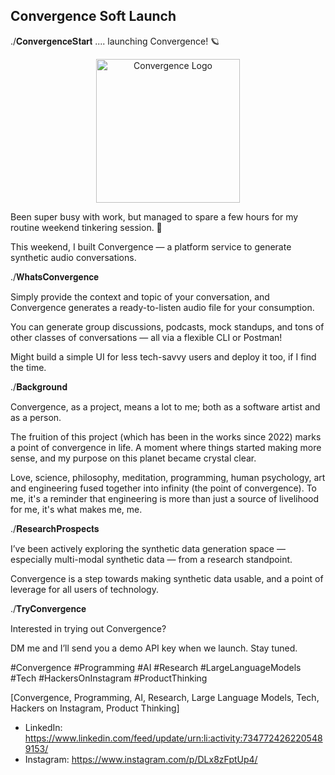 ## Convergence Soft Launch

./𝐂𝐨𝐧𝐯𝐞𝐫𝐠𝐞𝐧𝐜𝐞𝐒𝐭𝐚𝐫𝐭 .... launching Convergence! 🪐

<p align="center"><img src="https://media.licdn.com/dms/image/v2/D4D22AQGPhNvbLK-j2w/feedshare-shrink_800/B4DZfhcRXaH4Ag-/0/1751833976638?e=1754524800&v=beta&t=0GFKeeGb-C0iDsFK8ETDcB7ESnZhuA3cfxsIg1Z1UZA" width="230" alt="Convergence Logo">

Been super busy with work, but managed to spare a few hours for my routine weekend tinkering session. 🚀

This weekend, I built Convergence — a platform service to generate synthetic audio conversations.

./𝐖𝐡𝐚𝐭𝐬𝐂𝐨𝐧𝐯𝐞𝐫𝐠𝐞𝐧𝐜𝐞

Simply provide the context and topic of your conversation, and Convergence generates a ready-to-listen audio file for your consumption.

You can generate group discussions, podcasts, mock standups, and tons of other classes of conversations — all via a flexible CLI or Postman!

Might build a simple UI for less tech-savvy users and deploy it too, if I find the time.

./𝐁𝐚𝐜𝐤𝐠𝐫𝐨𝐮𝐧𝐝

Convergence, as a project, means a lot to me; both as a software artist and as a person.

The fruition of this project (which has been in the works since 2022) marks a point of convergence in life. A moment where things started making more sense, and my purpose on this planet became crystal clear.

Love, science, philosophy, meditation, programming, human psychology, art and engineering fused together into infinity (the point of convergence). To me, it's a reminder that engineering is more than just a source of livelihood for me, it's what makes me, me.

./𝐑𝐞𝐬𝐞𝐚𝐫𝐜𝐡𝐏𝐫𝐨𝐬𝐩𝐞𝐜𝐭𝐬

I’ve been actively exploring the synthetic data generation space — especially multi-modal synthetic data — from a research standpoint.

Convergence is a step towards making synthetic data usable, and a point of leverage for all users of technology.

./𝐓𝐫𝐲𝐂𝐨𝐧𝐯𝐞𝐫𝐠𝐞𝐧𝐜𝐞

Interested in trying out Convergence?

DM me and I’ll send you a demo API key when we launch. Stay tuned.

#Convergence #Programming #AI #Research #LargeLanguageModels #Tech #HackersOnInstagram #ProductThinking

[Convergence, Programming, AI, Research, Large Language Models, Tech, Hackers on Instagram, Product Thinking]

- LinkedIn: https://www.linkedin.com/feed/update/urn:li:activity:7347724262205489153/
- Instagram: https://www.instagram.com/p/DLx8zFptUp4/
